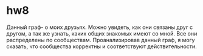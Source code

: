# hw8
Данный граф- о моих друзьях. Можно увидеть, как они связаны друг с другом, а так же узнать, каких общих знакомых имеют со мной. Все они распределены по сообществам. Проанализировав данный граф, я могу сказать, что сообщества корректны и соответствуют действительности. 
